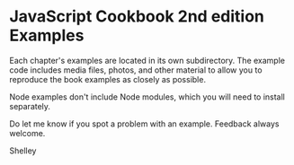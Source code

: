 # JavaScript Cookbook 2nd edition Examples

Each chapter's examples are located in its own subdirectory. The example code includes media files, photos, and other material to allow you to reproduce the book examples as closely as possible.

Node examples don't include Node modules, which you will need to install separately. 

Do let me know if you spot a problem with an example. Feedback always welcome.

Shelley
